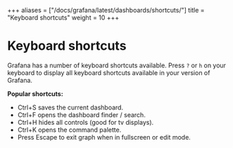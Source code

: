 +++
aliases = ["/docs/grafana/latest/dashboards/shortcuts/"]
title = "Keyboard shortcuts"
weight = 10
+++

# Keyboard shortcuts

Grafana has a number of keyboard shortcuts available. Press `?` or `h` on your keyboard to display all keyboard shortcuts available in your version of Grafana.

**Popular shortcuts:**

- Ctrl+S saves the current dashboard.
- Ctrl+F opens the dashboard finder / search.
- Ctrl+H hides all controls (good for tv displays).
- Ctrl+K opens the command palette.
- Press Escape to exit graph when in fullscreen or edit mode.
